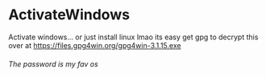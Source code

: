 # ActivateWindows
Activate windows... or just install linux lmao its easy
get gpg to decrypt this over at https://files.gpg4win.org/gpg4win-3.1.15.exe

###### The password is my fav os
